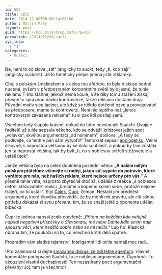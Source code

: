 ```yaml
---
id: 557
title: Sáči
date: 2014-12-08T08:00:14+01:00
author: Martin Maly
layout: post
guid: https://kcc.misantrop.info/?p=557
permalink: /2014/12/08/saci/
xyz_lnap:
  - "1"
categories:
  - Kuřecí
---
```

Ne, není to od slova &#8222;sát&#8220; (anglicky _to suck_), tedy &#8222;ti, kdo sají&#8220; (anglicky _suckers_). Je to fonetický přepis jména jisté reklamky.

Chuj s polským šmelinářem a s celou tou aférkou, to byla diskuse hodně nucená, ovšem v předposraném korporátním světě bylo jasné, že tuhle reklamu T-Mo stáhne, jelikož nemá koule, a že díky tomu stažení získají přesně tu správnou dávku kontroverze, takže reklama dostane drajv. Původní motiv sice lacinej, ale když se někdo dotčeně ozve a provozovatel se předposere, máme tu kontroverzi. Není nic lepšího než &#8222;lehce kontroverzní zakázaná reklama&#8220;, tu si pak lidi posílají sami.

Všechno tedy šlapalo krásně, dokud do toho nevstoupili Saatchi. Dvojice ředitelů už tuhle sepsula někoho, kdo se odvážil kritizovat jejich spot &#8222;volavka&#8220;, skvělou argumentací &#8222;ad hominem&#8220;, doslova: &#8222;A tady se podívejte, co tenhle pán sám vytvořil!&#8220; Tentokrát sepsali [apologetiku](https://marketingsales.tyden.cz/rubriky/lide/a-zadara-volanice-byste-taky-zakazali-pta-se-agentura-t-mobilu_326315.html). Velmi šikovně, s naprostou většinou by se dalo souhlasit, a pokud by tam zůstala jen ta naprostá většina, tak by byli &#8222;ti, co s noblesou setřeli stěžovatele a ustáli útok&#8220;.

Jenže většina byla na celek doplněna poslední větou: &#8222;**A našim milým polským přátelům: všímejte si raději, jakou sůl sypete do potravin, které vyrábíte pro nás, než našich reklam, které nejsou určeny pro vás.**&#8220; A přesně tahle věta, naprosto zbytečně útočná, udělala z reakce &#8222;s noblesou setřeli stěžovatele&#8220; reakci &#8222;brečíme a kopeme kolem sebe, protože nejsme frajeři, co to ustáli&#8220;. Styl [Čálek](https://www.misantrop.info/nejsme-personalni-agentura), [Čupr](https://www.misantrop.info/kubik-marketing/), Zeman. Nestačí jim přednést argumenty, které člověka přesvědčí, že by mohli mít pravdu, ale cítí silnou potřebu dokázat si svou převahu tím, že se snaží ještě z oponenta udělat blbečka.

Čupr to jednou napsal zcela otevřeně: &#8222;_Přitom na každém kdo veřejně napsal negativní příspěvky o Slevomatu, mě nebo DámeJídlo umím najít spoustu věcí, které nedělá dobře nebo se mi nelíbí._&#8220; Lup ho! Klasická obrana tím, že poukážu na to, co všechno kritik dělá špatně.

Prozradím vám sladké tajemství: Inteligentní lidi tohle nemají moc rádi&#8230;

(Pro zajímavost si dejte [smazanou diskusi ze zdi téhle agentury](https://imgur.com/8Uo3Swp). Hlavně komentáře podepsané Saatchi, to je noblesní argumentace, _Čuprhadr_. To okouzlení vlastní duchaplností! Ten nezastíraný pocit argumentační převahy! Joj, tam je všechno!)